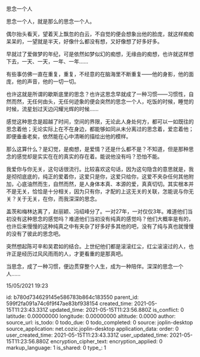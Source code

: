 思念一个人

思念一个人，就是那么的思念一个人。

偶尔抬头看天，望着天上飘忽的白云，不自觉的便会想象出他的脸庞，就这样痴痴呆呆的，一望就是半天，好像什么都没有想，又好像想了好多好多。

早就过了爱做梦的年纪，可是依然如梦似幻的痴想，无缘由的痴想，也许就这样想下去，一天、一天，一年、一年……

有些事仿佛一直在重复，重复，不经意的在脑海里不断重复——他的身影，他的面庞，他的声音，他的一切一切。

也许这就是所谓的歇斯底里的思念？也许这思念早就成了一种习惯——习惯性，自然而然，无任何由头，无任何迹象的便会突然的思念一个人，吃饭的时候，睡觉的时候，流星划过天边闪耀光辉的时候……

感觉这种思念是超越了时间，空间的界限，无论此人身处何方，都可以一如既往的思念着他；无论实际上在不在身边，都能够如同从未分离过的思念着，爱恋着他；即便垂垂老矣，依然能在心中清晰的描绘出他的模样。

那么这算什么？是幻觉，是痴想，是爱情？还是什么都不是？不知道，但是那种思念的感觉却是实实在在的真实的存在着。能说他没有吗？恐怕不能。

我爱你与你无关，这句话很流行。比较喜欢这句话，因为这句隐含的意思就是，我是彻彻底底的，纯正的爱着你，这爱只是你，这爱只给你，这爱不夹杂任何其他附加，心底油然而生，自然而然，是人身体本真、本源的爱，真真切切。其实根本并不是无关，恰恰是十分相关，因为只有你，才配的上这无关的关联，怎能说与你无关？关于无关，在你，而我深深的思念。

盖茨和梅林达离了，赵丽颖、冯绍峰分了。一对27年，一对仅仅3年。难道他们当初没有这种思念的感觉吗？难道他们当初没有纯真的感觉吗？他们大概率是有的，也许后来慢慢的这种纯真之中有夹杂了好多好多其他的吧，没有了纯与真也就慢慢的没有了彼此的思念吧。

突然想起陈可辛和吴君如的结合。上世纪他们都是滚滚红尘，红尘滚滚过的人，也许正是经历过风风雨雨的人，才更看重的是那真吧。

当思念，成了一种习惯，便边贯穿整个人生，成为一种陪伴。深深的思念一个人……

15/05/2021 19:23







id: b780d734629145e586783b864c183550
parent_id: 599f2fa091a74c6f9f47ae83bf938154
created_time: 2021-05-15T11:23:43.331Z
updated_time: 2021-05-15T11:23:56.880Z
is_conflict: 0
latitude: 0.00000000
longitude: 0.00000000
altitude: 0.0000
author: 
source_url: 
is_todo: 0
todo_due: 0
todo_completed: 0
source: joplin-desktop
source_application: net.cozic.joplin-desktop
application_data: 
order: 0
user_created_time: 2021-05-15T11:23:43.331Z
user_updated_time: 2021-05-15T11:23:56.880Z
encryption_cipher_text: 
encryption_applied: 0
markup_language: 1
is_shared: 0
type_: 1